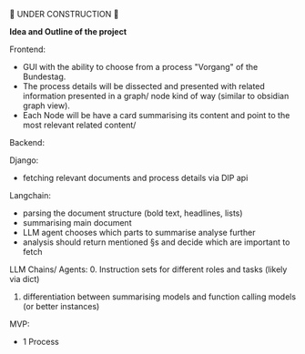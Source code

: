 🚧 UNDER CONSTRUCTION 🚧

**Idea and Outline of the project**

Frontend:
- GUI with the ability to choose from a process "Vorgang" of the Bundestag.
- The process details will be dissected and presented with related information presented in a graph/ node kind of way (similar to obsidian graph view).
- Each Node will be have a card summarising its content and point to the most relevant related content/

Backend:

Django:
- fetching relevant documents and process details via DIP api


Langchain:
- parsing the document structure (bold text, headlines, lists)
- summarising main document
- LLM agent chooses which parts to summarise analyse further
- analysis should return mentioned §s and decide which are important to fetch


LLM Chains/ Agents:
0. Instruction sets for different roles and tasks (likely via dict)
1. differentiation between summarising models and function calling models (or better instances)




MVP:
- 1 Process